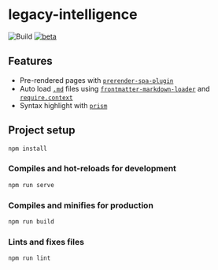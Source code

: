# legacy-intelligence

![Build](https://github.com/ksevelyar/legacy-intelligence-vue/workflows/Build/badge.svg) [![beta](https://img.shields.io/npm/v/vue/next.svg)](https://www.npmjs.com/package/vue/v/next)

## Features

- Pre-rendered pages with [`prerender-spa-plugin`](https://github.com/chrisvfritz/prerender-spa-plugin)
- Auto load [`.md`](https://github.com/ksevelyar/legacy-intelligence-vue/tree/master/src/md) files using [`frontmatter-markdown-loader`](https://github.com/hmsk/frontmatter-markdown-loader) and [`require.context`](https://webpack.js.org/guides/dependency-management/#requirecontext)
- Syntax highlight with [`prism`](https://github.com/PrismJS/prism)

## Project setup

```sh
npm install
```

### Compiles and hot-reloads for development

```sh
npm run serve
```

### Compiles and minifies for production

```sh
npm run build
```

### Lints and fixes files

```sh
npm run lint
```
